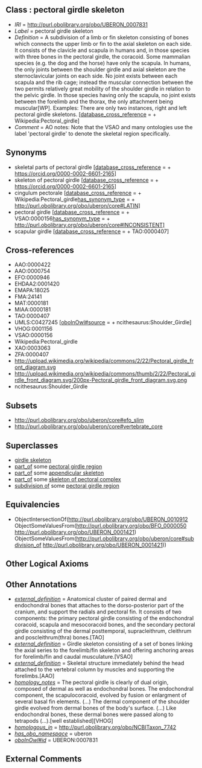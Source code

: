
## Class : pectoral girdle skeleton

 * *IRI* = http://purl.obolibrary.org/obo/UBERON_0007831
 * *Label* = pectoral girdle skeleton
 * *Definition* = A subdivision of a limb or fin skeleton consisting of bones which connects the upper limb or fin to the axial skeleton on each side. It consists of the clavicle and scapula in humans and, in those species with three bones in the pectoral girdle, the coracoid. Some mammalian species (e.g. the dog and the horse) have only the scapula. In humans, the only joints between the shoulder girdle and axial skeleton are the sternoclavicular joints on each side. No joint exists between each scapula and the rib cage; instead the muscular connection between the two permits relatively great mobility of the shoulder girdle in relation to the pelvic girdle. In those species having only the scapula, no joint exists between the forelimb and the thorax, the only attachment being muscular[WP]. Examples: There are only two instances, right and left pectoral girdle skeletons. [[database_cross_reference](../../ef/oboInOwl#hasDbXref.md) =  + Wikipedia:Pectoral_girdle]
 * *Comment* = AO notes: Note that the VSAO and many ontologies use the label 'pectoral girdle' to denote the skeletal region specifically.

## Synonyms

 * skeletal parts of pectoral girdle [[database_cross_reference](../../ef/oboInOwl#hasDbXref.md) =  + https://orcid.org/0000-0002-6601-2165]
 * skeleton of pectoral girdle [[database_cross_reference](../../ef/oboInOwl#hasDbXref.md) =  + https://orcid.org/0000-0002-6601-2165]
 * cingulum pectorale [[database_cross_reference](../../ef/oboInOwl#hasDbXref.md) =  + Wikipedia:Pectoral_girdle[has_synonym_type](../../pe/oboInOwl#hasSynonymType.md) =  + http://purl.obolibrary.org/obo/uberon/core#LATIN]
 * pectoral girdle [[database_cross_reference](../../ef/oboInOwl#hasDbXref.md) =  + VSAO:0000156[has_synonym_type](../../pe/oboInOwl#hasSynonymType.md) =  + http://purl.obolibrary.org/obo/uberon/core#INCONSISTENT]
 * scapular girdle [[database_cross_reference](../../ef/oboInOwl#hasDbXref.md) =  + TAO:0000407]

## Cross-references

 * AAO:0000422
 * AAO:0000754
 * EFO:0000946
 * EHDAA2:0001420
 * EMAPA:18025
 * FMA:24141
 * MAT:0000181
 * MIAA:0000181
 * TAO:0000407
 * UMLS:C0427245 [[oboInOwl#source](../../ce/oboInOwl#source.md) =  + ncithesaurus:Shoulder_Girdle]
 * VHOG:0001156
 * VSAO:0000156
 * Wikipedia:Pectoral_girdle
 * XAO:0003063
 * ZFA:0000407
 * http://upload.wikimedia.org/wikipedia/commons/2/22/Pectoral_girdle_front_diagram.svg
 * http://upload.wikimedia.org/wikipedia/commons/thumb/2/22/Pectoral_girdle_front_diagram.svg/200px-Pectoral_girdle_front_diagram.svg.png
 * ncithesaurus:Shoulder_Girdle

## Subsets

 * http://purl.obolibrary.org/obo/uberon/core#efo_slim
 * http://purl.obolibrary.org/obo/uberon/core#vertebrate_core

## Superclasses

 * [girdle skeleton](../../UBERON/19/UBERON_0010719.md)
 * [part_of](../../BFO/50/BFO_0000050.md) some [pectoral girdle region](../../UBERON/21/UBERON_0001421.md)
 * [part_of](../../BFO/50/BFO_0000050.md) some [appendicular skeleton](../../UBERON/91/UBERON_0002091.md)
 * [part_of](../../BFO/50/BFO_0000050.md) some [skeleton of pectoral complex](../../UBERON/75/UBERON_0012475.md)
 * [subdivision of](../../core#subdivision/of/core#subdivision_of.md) some [pectoral girdle region](../../UBERON/21/UBERON_0001421.md)

## Equivalencies

 * ObjectIntersectionOf(<http://purl.obolibrary.org/obo/UBERON_0010912> ObjectSomeValuesFrom(<http://purl.obolibrary.org/obo/BFO_0000050> <http://purl.obolibrary.org/obo/UBERON_0001421>) ObjectSomeValuesFrom(<http://purl.obolibrary.org/obo/uberon/core#subdivision_of> <http://purl.obolibrary.org/obo/UBERON_0001421>))

## Other Logical Axioms


## Other Annotations

 * *[external_definition](../../UBPROP/01/UBPROP_0000001.md)* = Anatomical cluster of paired dermal and endochondral bones that attaches to the dorso-posterior part of the cranium, and support the radials and pectoral fin. It consists of two components: the primary pectoral girdle consisting of the endochondral coracoid, scapula and mesocoracoid bones, and the secondary pectoral girdle consisting of the dermal posttemporal, supracleithrum, cleithrum and poscleithrum(thra) bones.[TAO]
 * *[external_definition](../../UBPROP/01/UBPROP_0000001.md)* = Girdle skeleton consisting of a set of bones linking the axial series to the forelimb/fin skeleton and offering anchoring areas for forelimb/fin and caudal musculature.[VSAO]
 * *[external_definition](../../UBPROP/01/UBPROP_0000001.md)* = Skeletal structure immediately behind the head attached to the vertebral column by muscles and supporting the forelimbs.[AAO]
 * *[homology_notes](../../UBPROP/03/UBPROP_0000003.md)* = The pectoral girdle is clearly of dual origin, composed of dermal as well as endochondral bones. The endochondral component, the scapulocoracoid, evolved by fusion or enlargment of several basal fin elements. (...) The dermal component of the shoulder girdle evolved from dermal bones of the body's surface. (...) Like endochondral bones, these dermal bones were passed along to tetrapods (...).[well established][VHOG]
 * *[homologous_in](../../core#homologous/in/core#homologous_in.md)* = http://purl.obolibrary.org/obo/NCBITaxon_7742
 * *[has_obo_namespace](../../ce/oboInOwl#hasOBONamespace.md)* = uberon
 * *[oboInOwl#id](../../id/oboInOwl#id.md)* = UBERON:0007831

## External Comments

